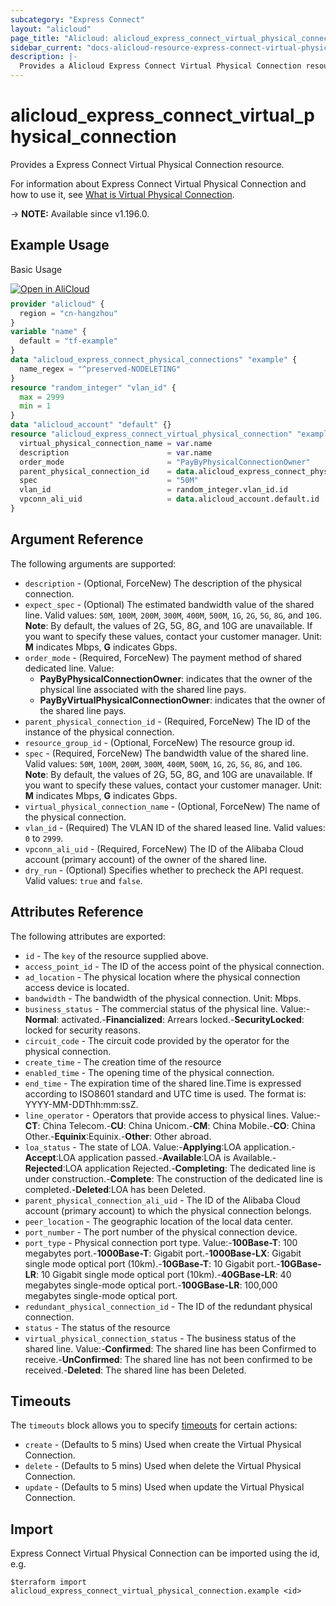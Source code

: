 ```yaml
---
subcategory: "Express Connect"
layout: "alicloud"
page_title: "Alicloud: alicloud_express_connect_virtual_physical_connection"
sidebar_current: "docs-alicloud-resource-express-connect-virtual-physical-connection"
description: |-
  Provides a Alicloud Express Connect Virtual Physical Connection resource.
---
```


# alicloud_express_connect_virtual_physical_connection

Provides a Express Connect Virtual Physical Connection resource.

For information about Express Connect Virtual Physical Connection and how to use it, see [What is Virtual Physical Connection](https://www.alibabacloud.com/help/en/express-connect/latest/createvirtualphysicalconnection#doc-api-Vpc-CreateVirtualPhysicalConnection).

-> **NOTE:** Available since v1.196.0.

## Example Usage

Basic Usage

<div style="display: block;margin-bottom: 40px;"><div class="oics-button" style="float: right;position: absolute;margin-bottom: 10px;">
  <a href="https://api.aliyun.com/api-tools/terraform?resource=alicloud_express_connect_virtual_physical_connection&exampleId=6c1a81e4-689b-36c7-4d27-e62c70cfa3c9cc63df38&activeTab=example&spm=docs.r.express_connect_virtual_physical_connection.0.6c1a81e468&intl_lang=EN_US" target="_blank">
    <img alt="Open in AliCloud" src="https://img.alicdn.com/imgextra/i1/O1CN01hjjqXv1uYUlY56FyX_!!6000000006049-55-tps-254-36.svg" style="max-height: 44px; max-width: 100%;">
  </a>
</div></div>

```terraform
provider "alicloud" {
  region = "cn-hangzhou"
}
variable "name" {
  default = "tf-example"
}
data "alicloud_express_connect_physical_connections" "example" {
  name_regex = "^preserved-NODELETING"
}
resource "random_integer" "vlan_id" {
  max = 2999
  min = 1
}
data "alicloud_account" "default" {}
resource "alicloud_express_connect_virtual_physical_connection" "example" {
  virtual_physical_connection_name = var.name
  description                      = var.name
  order_mode                       = "PayByPhysicalConnectionOwner"
  parent_physical_connection_id    = data.alicloud_express_connect_physical_connections.example.ids.0
  spec                             = "50M"
  vlan_id                          = random_integer.vlan_id.id
  vpconn_ali_uid                   = data.alicloud_account.default.id
}
```

## Argument Reference

The following arguments are supported:
* `description` - (Optional, ForceNew) The description of the physical connection.
* `expect_spec` - (Optional) The estimated bandwidth value of the shared line. Valid values: `50M`, `100M`, `200M`, `300M`, `400M`, `500M`, `1G`, `2G`, `5G`, `8G`, and `10G`. **Note**: By default, the values of 2G, 5G, 8G, and 10G are unavailable. If you want to specify these values, contact your customer manager. Unit: **M** indicates Mbps, **G** indicates Gbps.
* `order_mode` - (Required, ForceNew) The payment method of shared dedicated line. Value:
  - **PayByPhysicalConnectionOwner**: indicates that the owner of the physical line associated with the shared line pays.
  - **PayByVirtualPhysicalConnectionOwner**: indicates that the owner of the shared line pays.
* `parent_physical_connection_id` - (Required, ForceNew) The ID of the instance of the physical connection.
* `resource_group_id` - (Optional, ForceNew) The resource group id.
* `spec` - (Required, ForceNew) The bandwidth value of the shared line. Valid values: `50M`, `100M`, `200M`, `300M`, `400M`, `500M`, `1G`, `2G`, `5G`, `8G`, and `10G`. **Note**: By default, the values of 2G, 5G, 8G, and 10G are unavailable. If you want to specify these values, contact your customer manager. Unit: **M** indicates Mbps, **G** indicates Gbps.
* `virtual_physical_connection_name` - (Optional, ForceNew) The name of the physical connection.
* `vlan_id` - (Required) The VLAN ID of the shared leased line. Valid values: `0` to `2999`.
* `vpconn_ali_uid` - (Required, ForceNew) The ID of the Alibaba Cloud account (primary account) of the owner of the shared line.
* `dry_run` - (Optional) Specifies whether to precheck the API request. Valid values: `true` and `false`.


## Attributes Reference

The following attributes are exported:
* `id` - The `key` of the resource supplied above.
* `access_point_id` - The ID of the access point of the physical connection.
* `ad_location` - The physical location where the physical connection access device is located.
* `bandwidth` - The bandwidth of the physical connection. Unit: Mbps.
* `business_status` - The commercial status of the physical line. Value:-**Normal**: activated.-**Financialized**: Arrears locked.-**SecurityLocked**: locked for security reasons.
* `circuit_code` - The circuit code provided by the operator for the physical connection.
* `create_time` - The creation time of the resource
* `enabled_time` - The opening time of the physical connection.
* `end_time` - The expiration time of the shared line.Time is expressed according to ISO8601 standard and UTC time is used. The format is: YYYY-MM-DDThh:mm:ssZ.
* `line_operator` - Operators that provide access to physical lines. Value:-**CT**: China Telecom.-**CU**: China Unicom.-**CM**: China Mobile.-**CO**: China Other.-**Equinix**:Equinix.-**Other**: Other abroad.
* `loa_status` - The state of LOA. Value:-**Applying**:LOA application.-**Accept**:LOA application passed.-**Available**:LOA is Available.-**Rejected**:LOA application Rejected.-**Completing**: The dedicated line is under construction.-**Complete**: The construction of the dedicated line is completed.-**Deleted**:LOA has been Deleted.
* `parent_physical_connection_ali_uid` - The ID of the Alibaba Cloud account (primary account) to which the physical connection belongs.
* `peer_location` - The geographic location of the local data center.
* `port_number` - The port number of the physical connection device.
* `port_type` - Physical connection port type. Value:-**100Base-T**: 100 megabytes port.-**1000Base-T**: Gigabit port.-**1000Base-LX**: Gigabit single mode optical port (10km).-**10GBase-T**: 10 Gigabit port.-**10GBase-LR**: 10 Gigabit single mode optical port (10km).-**40GBase-LR**: 40 megabytes single-mode optical port.-**100GBase-LR**: 100,000 megabytes single-mode optical port.
* `redundant_physical_connection_id` - The ID of the redundant physical connection.
* `status` - The status of the resource
* `virtual_physical_connection_status` - The business status of the shared line. Value:-**Confirmed**: The shared line has been Confirmed to receive.-**UnConfirmed**: The shared line has not been confirmed to be received.-**Deleted**: The shared line has been Deleted.

## Timeouts

The `timeouts` block allows you to specify [timeouts](https://www.terraform.io/docs/configuration-0-11/resources.html#timeouts) for certain actions:
* `create` - (Defaults to 5 mins) Used when create the Virtual Physical Connection.
* `delete` - (Defaults to 5 mins) Used when delete the Virtual Physical Connection.
* `update` - (Defaults to 5 mins) Used when update the Virtual Physical Connection.

## Import

Express Connect Virtual Physical Connection can be imported using the id, e.g.

```shell
$terraform import alicloud_express_connect_virtual_physical_connection.example <id>
```